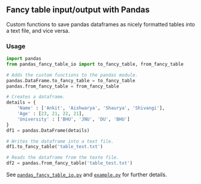 ## Fancy table input/output with Pandas

Custom functions to save pandas dataframes as nicely formatted tables into a text file, and vice versa.

### Usage

```python
import pandas
from pandas_fancy_table_io import to_fancy_table, from_fancy_table

# Adds the custom functions to the pandas module.
pandas.DataFrame.to_fancy_table = to_fancy_table
pandas.from_fancy_table = from_fancy_table

# Creates a dataframe.
details = {
    'Name' : ['Ankit', 'Aishwarya', 'Shaurya', 'Shivangi'],
    'Age' : [23, 21, 22, 21],
    'University' : ['BHU', 'JNU', 'DU', 'BHU']
}
df1 = pandas.DataFrame(details)

# Writes the dataframe into a text file.
df1.to_fancy_table('table_test.txt')

# Reads the dataframe from the texte file.
df2 = pandas.from_fancy_table('table_test.txt')
```

See [`pandas_fancy_table_io.py`](pandas_fancy_table_io.py) and [`example.py`](example.py) for further details.
